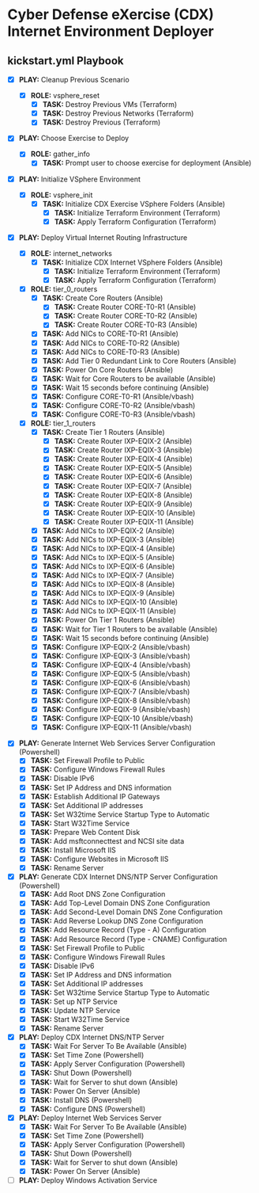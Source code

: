 # Cyber Defense eXercise (CDX) Internet Environment Deployer
## kickstart.yml Playbook

- [x] **PLAY:** Cleanup Previous Scenario

  - [x] **ROLE:** vsphere_reset
    - [x] **TASK:** Destroy Previous VMs (Terraform)
    - [x] **TASK:** Destroy Previous Networks (Terraform)
    - [x] **TASK:** Destroy Previous (Terraform)

- [x] **PLAY:** Choose Exercise to Deploy

  - [x] **ROLE:** gather_info
    - [x] **TASK:** Prompt user to choose exercise for deployment (Ansible)

- [x] **PLAY:** Initialize VSphere Environment

  - [x] **ROLE:** vsphere_init
    - [x] **TASK:** Initialize CDX Exercise VSphere Folders (Ansible)
      - [x] **TASK:** Initialize Terraform Environment (Terraform)
      - [x] **TASK:** Apply Terraform Configuration (Terraform)

- [x] **PLAY:** Deploy Virtual Internet Routing Infrastructure

  - [x] **ROLE:** internet_networks
    - [x] **TASK:** Initialize CDX Internet VSphere Folders (Ansible)
      - [x] **TASK:** Initialize Terraform Environment (Terraform)
      - [x] **TASK:** Apply Terraform Configuration (Terraform)

  - [x] **ROLE:** tier_0_routers
    - [x] **TASK:** Create Core Routers (Ansible)
      - [x] **TASK:** Create Router CORE-T0-R1 (Ansible)
      - [x] **TASK:** Create Router CORE-T0-R2 (Ansible)
      - [x] **TASK:** Create Router CORE-T0-R3  (Ansible)
    - [x] **TASK:** Add NICs to CORE-T0-R1 (Ansible)
    - [x] **TASK:** Add NICs to CORE-T0-R2 (Ansible)
    - [x] **TASK:** Add NICs to CORE-T0-R3 (Ansible)
    - [x] **TASK:** Add Tier 0 Redundant Link to Core Routers (Ansible)
    - [x] **TASK:** Power On Core Routers (Ansible)
    - [x] **TASK:** Wait for Core Routers to be available (Ansible)
    - [x] **TASK:** Wait 15 seconds before continuing (Ansible)
    - [x] **TASK:** Configure CORE-T0-R1 (Ansible/vbash)
    - [x] **TASK:** Configure CORE-T0-R2 (Ansible/vbash)
    - [x] **TASK:** Configure CORE-T0-R3 (Ansible/vbash)

  - [x] **ROLE:** tier_1_routers
    - [x] **TASK:** Create Tier 1 Routers (Ansible)
      - [x] **TASK:** Create Router IXP-EQIX-2 (Ansible)
      - [x] **TASK:** Create Router IXP-EQIX-3 (Ansible)
      - [x] **TASK:** Create Router IXP-EQIX-4 (Ansible)
      - [x] **TASK:** Create Router IXP-EQIX-5 (Ansible)
      - [x] **TASK:** Create Router IXP-EQIX-6 (Ansible)
      - [x] **TASK:** Create Router IXP-EQIX-7 (Ansible)
      - [x] **TASK:** Create Router IXP-EQIX-8 (Ansible)
      - [x] **TASK:** Create Router IXP-EQIX-9 (Ansible)
      - [x] **TASK:** Create Router IXP-EQIX-10 (Ansible)
      - [x] **TASK:** Create Router IXP-EQIX-11 (Ansible)
    - [x] **TASK:** Add NICs to IXP-EQIX-2 (Ansible)
    - [x] **TASK:** Add NICs to IXP-EQIX-3 (Ansible)
    - [x] **TASK:** Add NICs to IXP-EQIX-4 (Ansible)
    - [x] **TASK:** Add NICs to IXP-EQIX-5 (Ansible)
    - [x] **TASK:** Add NICs to IXP-EQIX-6 (Ansible)
    - [x] **TASK:** Add NICs to IXP-EQIX-7 (Ansible)
    - [x] **TASK:** Add NICs to IXP-EQIX-8 (Ansible)
    - [x] **TASK:** Add NICs to IXP-EQIX-9 (Ansible)
    - [x] **TASK:** Add NICs to IXP-EQIX-10 (Ansible)
    - [x] **TASK:** Add NICs to IXP-EQIX-11 (Ansible)
    - [x] **TASK:** Power On Tier 1 Routers (Ansible)
    - [x] **TASK:** Wait for Tier 1 Routers to be available (Ansible)
    - [x] **TASK:** Wait 15 seconds before continuing (Ansible)
    - [x] **TASK:** Configure IXP-EQIX-2 (Ansible/vbash)
    - [x] **TASK:** Configure IXP-EQIX-3 (Ansible/vbash)
    - [x] **TASK:** Configure IXP-EQIX-4 (Ansible/vbash)
    - [x] **TASK:** Configure IXP-EQIX-5 (Ansible/vbash)
    - [x] **TASK:** Configure IXP-EQIX-6 (Ansible/vbash)
    - [x] **TASK:** Configure IXP-EQIX-7 (Ansible/vbash)
    - [x] **TASK:** Configure IXP-EQIX-8 (Ansible/vbash)
    - [x] **TASK:** Configure IXP-EQIX-9 (Ansible/vbash)
    - [x] **TASK:** Configure IXP-EQIX-10 (Ansible/vbash)
    - [x] **TASK:** Configure IXP-EQIX-11 (Ansible/vbash)

<!-- - [ ] **PLAY:** Initialize VSphere Environment
  - [x] **TASK:** Create CDX VSphere Folder Structure (Terraform)
  - [ ] **TASK:** Create CDX Virtual Internet Networks (Terraform)
  - [ ] **TASK:** Create CDX Virtual APT/Red Team Networks (Terraform)
  - [ ] **TASK:** Create CDX Virtual Blue Team Networks (Terraform)
  - [ ] **TASK:** Generate OS Customization Specifications
  - [ ] **TASK:** Build Virtual Machine Templates (Packer)

- [ ] **PLAY:** Deploy Virtual Routing Infrastructure -->

- [x] **PLAY:** Generate Internet Web Services Server Configuration  (Powershell)
  - [x] **TASK:** Set Firewall Profile to Public
  - [x] **TASK:** Configure Windows Firewall Rules
  - [x] **TASK:** Disable IPv6
  - [x] **TASK:** Set IP Address and DNS information
  - [x] **TASK:** Establish Additional IP Gateways
  - [x] **TASK:** Set Additional IP addresses
  - [x] **TASK:** Set W32time Service Startup Type to Automatic
  - [x] **TASK:** Start W32Time Service
  - [x] **TASK:** Prepare Web Content Disk
  - [x] **TASK:** Add msftconnecttest and NCSI site data
  - [x] **TASK:** Install Microsoft IIS
  - [x] **TASK:** Configure Websites in Microsoft IIS
  - [x] **TASK:** Rename Server

- [x] **PLAY:** Generate CDX Internet DNS/NTP Server Configuration  (Powershell)
  - [x] **TASK:** Add Root DNS Zone Configuration
  - [x] **TASK:** Add Top-Level Domain DNS Zone Configuration
  - [x] **TASK:** Add Second-Level Domain DNS Zone Configuration
  - [x] **TASK:** Add Reverse Lookup DNS Zone Configuration
  - [x] **TASK:** Add Resource Record (Type - A) Configuration
  - [x] **TASK:** Add Resource Record (Type - CNAME) Configuration
  - [x] **TASK:** Set Firewall Profile to Public
  - [x] **TASK:** Configure Windows Firewall Rules
  - [x] **TASK:** Disable IPv6
  - [x] **TASK:** Set IP Address and DNS information
  - [x] **TASK:** Set Additional IP addresses
  - [x] **TASK:** Set W32time Service Startup Type to Automatic
  - [x] **TASK:** Set up NTP Service
  - [x] **TASK:** Update NTP Service
  - [x] **TASK:** Start W32Time Service
  - [x] **TASK:** Rename Server

- [x] **PLAY:** Deploy CDX Internet DNS/NTP Server
  - [x] **TASK:** Wait For Server To Be Available (Ansible)
  - [x] **TASK:** Set Time Zone (Powershell)
  - [x] **TASK:** Apply Server Configuration (Powershell)
  - [x] **TASK:** Shut Down (Powershell)
  - [x] **TASK:** Wait for Server to shut down (Ansible)
  - [x] **TASK:** Power On Server (Ansible)
  - [x] **TASK:** Install DNS (Powershell)
  - [x] **TASK:** Configure DNS (Powershell)

- [x] **PLAY:** Deploy Internet Web Services Server
  - [x] **TASK:** Wait For Server To Be Available (Ansible)
  - [x] **TASK:** Set Time Zone (Powershell)
  - [x] **TASK:** Apply Server Configuration (Powershell)
  - [x] **TASK:** Shut Down (Powershell)
  - [x] **TASK:** Wait for Server to shut down (Ansible)
  - [x] **TASK:** Power On Server (Ansible)

- [ ] **PLAY:** Deploy Windows Activation Service